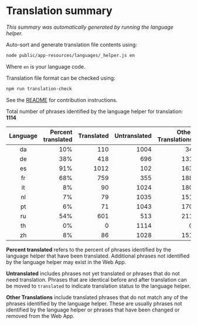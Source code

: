# Translation summary

_This summary was automatically generated by running the language helper._

Auto-sort and generate translation file contents using:

```bash
node public/app-resources/languages/_helper.js en
```

Where `en` is your language code.

Translation file format can be checked using:

```bash
npm run translation-check
```

See the [README](https://github.com/FarmBot/Farmbot-Web-App#translating-the-web-app-into-your-language) for contribution instructions.

Total number of phrases identified by the language helper for translation: __1114__

|Language|Percent translated|Translated|Untranslated|Other Translations|
|:---:|---:|---:|---:|---:|
|da|10%|110|1004|34|
|de|38%|418|696|131|
|es|91%|1012|102|163|
|fr|68%|759|355|188|
|it|8%|90|1024|180|
|nl|7%|79|1035|151|
|pt|6%|71|1043|170|
|ru|54%|601|513|211|
|th|0%|0|1114|0|
|zh|8%|86|1028|151|

**Percent translated** refers to the percent of phrases identified by the
language helper that have been translated. Additional phrases not identified
by the language helper may exist in the Web App.


**Untranslated** includes phrases not yet translated or phrases that do not
need translation. Phrases that are identical before and after translation
can be moved to `translated` to indicate translation status to the language
helper.

**Other Translations** include translated phrases that do not match any of
the phrases identified by the language helper. These are usually phrases
not identified by the language helper or phrases that have been changed
or removed from the Web App.
